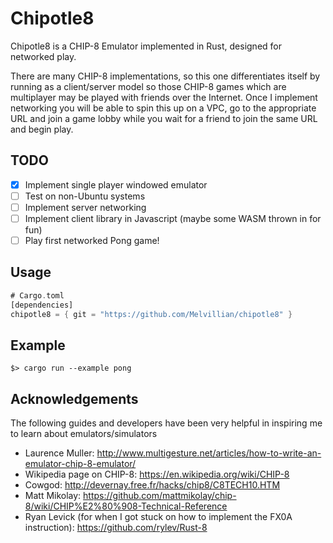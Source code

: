 # Chipotle8

Chipotle8 is a CHIP-8 Emulator implemented in Rust, designed for networked play.

There are many CHIP-8 implementations, so this one differentiates itself by running as a client/server model so those CHIP-8 games which are multiplayer may be played with friends over the Internet. Once I implement networking you will be able to spin this up on a VPC, go to the appropriate URL and join a game lobby while you wait for a friend to join the same URL and begin play.

## TODO

- [x] Implement single player windowed emulator
- [ ] Test on non-Ubuntu systems
- [ ] Implement server networking
- [ ] Implement client library in Javascript (maybe some WASM thrown in for fun)
- [ ] Play first networked Pong game!

## Usage

```rust
# Cargo.toml
[dependencies]
chipotle8 = { git = "https://github.com/Melvillian/chipotle8" }
```

## Example

`$> cargo run --example pong`

## Acknowledgements

The following guides and developers have been very helpful in inspiring me to learn about emulators/simulators

- Laurence Muller: http://www.multigesture.net/articles/how-to-write-an-emulator-chip-8-emulator/
- Wikipedia page on CHIP-8: https://en.wikipedia.org/wiki/CHIP-8
- Cowgod: http://devernay.free.fr/hacks/chip8/C8TECH10.HTM
- Matt Mikolay: https://github.com/mattmikolay/chip-8/wiki/CHIP%E2%80%908-Technical-Reference
- Ryan Levick (for when I got stuck on how to implement the FX0A instruction): https://github.com/rylev/Rust-8
